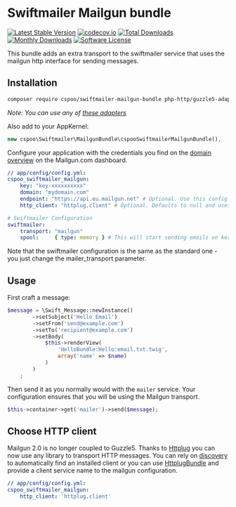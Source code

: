 
# Swiftmailer Mailgun bundle

[![Latest Stable Version](https://poser.pugx.org/cspoo/swiftmailer-mailgun-bundle/v/stable)](https://packagist.org/packages/cspoo/swiftmailer-mailgun-bundle)
[![codecov.io](https://codecov.io/github/tehplague/swiftmailer-mailgun-bundle/coverage.svg?branch=master)](https://codecov.io/github/tehplague/swiftmailer-mailgun-bundle?branch=master)
[![Total Downloads](https://poser.pugx.org/cspoo/swiftmailer-mailgun-bundle/downloads)](https://packagist.org/packages/cspoo/swiftmailer-mailgun-bundle)
[![Monthly Downloads](https://poser.pugx.org/cspoo/swiftmailer-mailgun-bundle/d/monthly.png)](https://packagist.org/packages/cspoo/swiftmailer-mailgun-bundle)
[![Software License](https://img.shields.io/badge/license-MIT-brightgreen.svg?style=flat-square)](LICENSE)


This bundle adds an extra transport to the swiftmailer service that uses the mailgun
http interface for sending messages.

## Installation

```bash
composer require cspoo/swiftmailer-mailgun-bundle php-http/guzzle5-adapter
```

*Note: You can use any of [these adapters](https://packagist.org/providers/php-http/client-implementation)*

Also add to your AppKernel:

```php
new cspoo\Swiftmailer\MailgunBundle\cspooSwiftmailerMailgunBundle(),
```

Configure your application with the credentials you find on the [domain overview](https://mailgun.com/app/domains) on the Mailgun.com dashboard.

``` yaml
// app/config/config.yml:
cspoo_swiftmailer_mailgun:
    key: "key-xxxxxxxxxx"
    domain: "mydomain.com"
    endpoint: "https://api.eu.mailgun.net" # Optional. Use this config for EU region. Defaults to "https://api.mailgun.net"
    http_client: "httplug.client" # Optional. Defaults to null and uses discovery to find client. 

# Swiftmailer Configuration
swiftmailer:
    transport: "mailgun"
    spool:     { type: memory } # This will start sending emails on kernel.terminate event

```
Note that the swiftmailer configuration is the same as the standard one - you just 
change the mailer_transport parameter.

## Usage

First craft a message:

```php
$message = \Swift_Message::newInstance()
        ->setSubject('Hello Email')
        ->setFrom('send@example.com')
        ->setTo('recipient@example.com')
        ->setBody(
            $this->renderView(
                'HelloBundle:Hello:email.txt.twig',
                array('name' => $name)
            )
        )
    ;
```

Then send it as you normally would with the `mailer` service. Your configuration ensures that you will be using the Mailgun transport.

```php
$this->container->get('mailer')->send($message);
```

## Choose HTTP client

Mailgun 2.0 is no longer coupled to Guzzle5. Thanks to [Httplug](http://docs.php-http.org/en/latest/index.html) you can now use any
library to transport HTTP messages. You can rely on [discovery](http://docs.php-http.org/en/latest/discovery.html) to automatically
find an installed client or you can use [HttplugBundle](https://github.com/php-http/HttplugBundle) and provide a client service name 
to the mailgun configuration. 

``` yaml
// app/config/config.yml:
cspoo_swiftmailer_mailgun:
    http_client: 'httplug.client'
```


